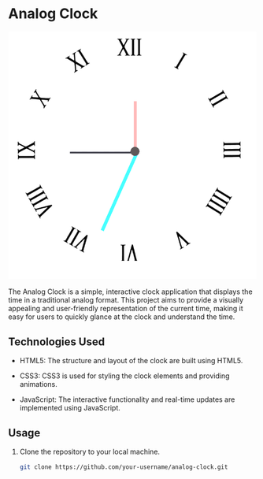 # Analog Clock

![Analog Clock](./images/clock3.png)

The Analog Clock is a simple, interactive clock application that displays the time in a traditional analog format. This project aims to provide a visually appealing and user-friendly representation of the current time, making it easy for users to quickly glance at the clock and understand the time.

## Technologies Used

- HTML5: The structure and layout of the clock are built using HTML5.

- CSS3: CSS3 is used for styling the clock elements and providing animations.

- JavaScript: The interactive functionality and real-time updates are implemented using JavaScript.

## Usage

1. Clone the repository to your local machine.

   ```bash
   git clone https://github.com/your-username/analog-clock.git
